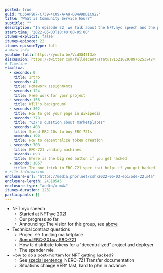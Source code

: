 ```yaml
---
posted: true
guid: "D35AF907-C739-4C09-A4A9-D84A9DD1C922"
title: "What is Community Service Hour?"
subtitle: ""
description: "In episode 22, we talk about the NFT.nyc speech and the progress of the group so far. We also discuss technical contract questions, including how to distribute tokens for a decentralized project and how to do a post-mortem for NFT getting hacked. Join us for valuable insights on Community Service Hour and the world of NFTs."
start-time: "2022-05-03T18:00:00-05:00"
itunes-explicit: false
itunes-episode: 22
itunes-episodeType: full
# More info
youtube-full: https://youtu.be/VcdSG47I3zk
discussion: https://twitter.com/fulldecent/status/1521629389762535424
# Timeline
timeline:
  - seconds: 0
    title: Intro
  - seconds: 41
    title: Homework assignments
  - seconds: 124
    title: Free work for your project
  - seconds: 156
    title: Will's background
  - seconds: 302
    title: How to get your page in Wikipedia
  - seconds: 378
    title: "037's question about marketplaces"
  - seconds: 408
    title: Spend ERC-20s to buy ERC-721s
  - seconds: 490
    title: How to decentralize token creation
  - seconds: 708
    title: ERC-721 vending machines
  - seconds: 893
    title: Where is the big red button if you get hacked
  - seconds: 1057
    title: The one trick in ERC-721 spec that helps if you get hacked
# File information
enclosure-url: "https://media.phor.net/csh/2022-05-03-episode-22.m4a"
enclosure-length: 24818545
enclosure-type: "audio/x-m4a"
itunes-duration: 1232
participants: []
---
```

<!--end of quick notes-->

- NFT.nyc speech
  - Started at NFTnyc 2021
  - Our progress so far
  - Announcing: The vision for this group, see [above](https://docs.google.com/document/d/1ta_6tSCGfC31iIfhz4bfC_oBKyNZGEdDsZkD-BRXY_Y/edit#heading=h.yya0a0it0z8b)
- Technical contract questions
  - Project <-> funding marketplace
  - [Spend ERC-20 buy ERC-721](https://github.com/fulldecent/spend-ERC20-create-ERC721/blob/master/AriaCertificate.sol)
  - How to distribute tokens for a "decentralized" project and deployer
  - The spender role
- How to do a post-mortem for NFT getting hacked?
  - See [special sentence](https://eips.ethereum.org/EIPS/eip-721#specification) in ERC-721 Transfer documentation
  - Situations change VERY fast, hard to plan in advance